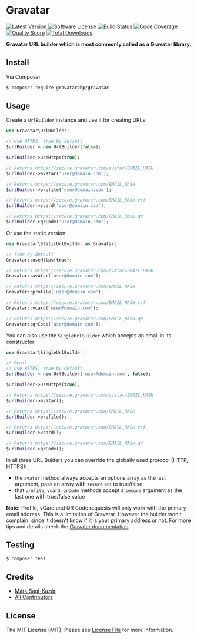 # Gravatar

[![Latest Version](https://img.shields.io/github/release/gravatarphp/gravatar.svg?style=flat-square)](https://github.com/gravatarphp/gravatar/releases)
[![Software License](https://img.shields.io/badge/license-MIT-brightgreen.svg?style=flat-square)](LICENSE)
[![Build Status](https://img.shields.io/travis/gravatarphp/gravatar.svg?style=flat-square)](https://travis-ci.org/gravatarphp/gravatar)
[![Code Coverage](https://img.shields.io/scrutinizer/coverage/g/gravatarphp/gravatar.svg?style=flat-square)](https://scrutinizer-ci.com/g/gravatarphp/gravatar)
[![Quality Score](https://img.shields.io/scrutinizer/g/gravatarphp/gravatar.svg?style=flat-square)](https://scrutinizer-ci.com/g/gravatarphp/gravatar)
[![Total Downloads](https://img.shields.io/packagist/dt/gravatarphp/gravatar.svg?style=flat-square)](https://packagist.org/packages/gravatarphp/gravatar)

**Gravatar URL builder which is most commonly called as a Gravatar library.**


## Install

Via Composer

``` bash
$ composer require gravatarphp/gravatar
```


## Usage

Create a `UrlBuilder` instance and use it for creating URLs:

``` php
use Gravatar\UrlBuilder;

// Use HTTPS, true by default
$urlBuilder = new UrlBuilder(false);

$urlBuilder->useHttps(true);

// Returns https://secure.gravatar.com/avatar/EMAIL_HASH
$urlBuilder->avatar('user@domain.com');

// Returns https://secure.gravatar.com/EMAIL_HASH
$urlBuilder->profile('user@domain.com');

// Returns https://secure.gravatar.com/EMAIL_HASH.vcf
$urlBuilder->vcard('user@domain.com');

// Returns https://secure.gravatar.com/EMAIL_HASH.qr
$urlBuilder->qrCode('user@domain.com');
```

Or use the static version:

``` php
use Gravatar\StaticUrlBuilder as Gravatar;

// True by default
Gravatar::useHttps(true);

// Returns https://secure.gravatar.com/avatar/EMAIL_HASH
Gravatar::avatar('user@domain.com');

// Returns https://secure.gravatar.com/EMAIL_HASH
Gravatar::profile('user@domain.com');

// Returns https://secure.gravatar.com/EMAIL_HASH.vcf
Gravatar::vcard('user@domain.com');

// Returns https://secure.gravatar.com/EMAIL_HASH.qr
Gravatar::qrCode('user@domain.com');
```

You can also use the `SingleUrlBuilder` which accepts an email in its constructor:

``` php
use Gravatar\SingleUrlBuilder;

// Email
// Use HTTPS, true by default
$urlBuilder = new UrlBuilder('user@domain.com', false);

$urlBuilder->useHttps(true);

// Returns https://secure.gravatar.com/avatar/EMAIL_HASH
$urlBuilder->avatar();

// Returns https://secure.gravatar.com/EMAIL_HASH
$urlBuilder->profile();

// Returns https://secure.gravatar.com/EMAIL_HASH.vcf
$urlBuilder->vcard();

// Returns https://secure.gravatar.com/EMAIL_HASH.qr
$urlBuilder->qrCode();
```

In all three URL Bulders you can override the globally used protocol (HTTP, HTTPS):

- the `avatar` method always accepts an options array as the last argument, pass an array with `secure` set to true/false
- that `profile`, `vcard`, `qrCode` methods accept a `secure` argument as the last one with true/false value


**Note:** Profile, vCard and QR Code requests will only work with the primary email address. This is a limitation of Gravatar. However the builder won't complain, since it doesn't know if it is your primary address or not. For more tips and details check the [Gravatar documentation](http://gravatar.com/site/implement/).


## Testing

``` bash
$ composer test
```


## Credits

- [Márk Sági-Kazár](https://github.com/sagikazarmark)
- [All Contributors](https://github.com/gravatarphp/gravatar/contributors)


## License

The MIT License (MIT). Please see [License File](LICENSE) for more information.
